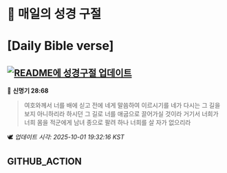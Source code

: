 # 🙏 매일의 성경 구절
# [Daily Bible verse]
## [![README에 성경구절 업데이트](https://github.com/DONGSUKA/first_test/actions/workflows/update-readme-bible.yml/badge.svg)](https://github.com/DONGSUKA/first_test/actions/workflows/update-readme-bible.yml)
<!-- START_BIBLE_VERSE -->
📖 **신명기 28:68**
> 여호와께서 너를 배에 싣고 전에 네게 말씀하여 이르시기를 네가 다시는 그 길을 보지 아니하리라 하시던 그 길로 너를 애굽으로 끌어가실 것이라 거기서 너희가 너희 몸을 적군에게 남녀 종으로 팔려 하나 너희를 살 자가 없으리라

🕊️ _업데이트 시각: 2025-10-01 19:32:16 KST_
  <!-- END_BIBLE_VERSE -->
## GITHUB_ACTION
